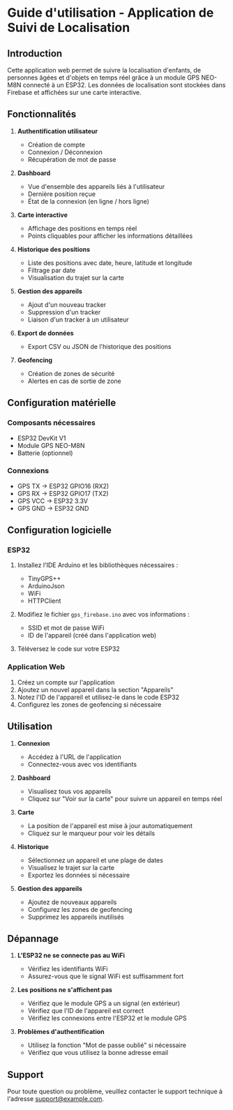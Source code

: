 # Guide d'utilisation - Application de Suivi de Localisation

## Introduction

Cette application web permet de suivre la localisation d'enfants, de personnes âgées et d'objets en temps réel grâce à un module GPS NEO-M8N connecté à un ESP32. Les données de localisation sont stockées dans Firebase et affichées sur une carte interactive.

## Fonctionnalités

1. **Authentification utilisateur**
   - Création de compte
   - Connexion / Déconnexion
   - Récupération de mot de passe

2. **Dashboard**
   - Vue d'ensemble des appareils liés à l'utilisateur
   - Dernière position reçue
   - État de la connexion (en ligne / hors ligne)

3. **Carte interactive**
   - Affichage des positions en temps réel
   - Points cliquables pour afficher les informations détaillées

4. **Historique des positions**
   - Liste des positions avec date, heure, latitude et longitude
   - Filtrage par date
   - Visualisation du trajet sur la carte

5. **Gestion des appareils**
   - Ajout d'un nouveau tracker
   - Suppression d'un tracker
   - Liaison d'un tracker à un utilisateur

6. **Export de données**
   - Export CSV ou JSON de l'historique des positions

7. **Geofencing**
   - Création de zones de sécurité
   - Alertes en cas de sortie de zone

## Configuration matérielle

### Composants nécessaires
- ESP32 DevKit V1
- Module GPS NEO-M8N
- Batterie (optionnel)

### Connexions
- GPS TX → ESP32 GPIO16 (RX2)
- GPS RX → ESP32 GPIO17 (TX2)
- GPS VCC → ESP32 3.3V
- GPS GND → ESP32 GND

## Configuration logicielle

### ESP32
1. Installez l'IDE Arduino et les bibliothèques nécessaires :
   - TinyGPS++
   - ArduinoJson
   - WiFi
   - HTTPClient

2. Modifiez le fichier `gps_firebase.ino` avec vos informations :
   - SSID et mot de passe WiFi
   - ID de l'appareil (créé dans l'application web)

3. Téléversez le code sur votre ESP32

### Application Web
1. Créez un compte sur l'application
2. Ajoutez un nouvel appareil dans la section "Appareils"
3. Notez l'ID de l'appareil et utilisez-le dans le code ESP32
4. Configurez les zones de geofencing si nécessaire

## Utilisation

1. **Connexion**
   - Accédez à l'URL de l'application
   - Connectez-vous avec vos identifiants

2. **Dashboard**
   - Visualisez tous vos appareils
   - Cliquez sur "Voir sur la carte" pour suivre un appareil en temps réel

3. **Carte**
   - La position de l'appareil est mise à jour automatiquement
   - Cliquez sur le marqueur pour voir les détails

4. **Historique**
   - Sélectionnez un appareil et une plage de dates
   - Visualisez le trajet sur la carte
   - Exportez les données si nécessaire

5. **Gestion des appareils**
   - Ajoutez de nouveaux appareils
   - Configurez les zones de geofencing
   - Supprimez les appareils inutilisés

## Dépannage

1. **L'ESP32 ne se connecte pas au WiFi**
   - Vérifiez les identifiants WiFi
   - Assurez-vous que le signal WiFi est suffisamment fort

2. **Les positions ne s'affichent pas**
   - Vérifiez que le module GPS a un signal (en extérieur)
   - Vérifiez que l'ID de l'appareil est correct
   - Vérifiez les connexions entre l'ESP32 et le module GPS

3. **Problèmes d'authentification**
   - Utilisez la fonction "Mot de passe oublié" si nécessaire
   - Vérifiez que vous utilisez la bonne adresse email

## Support

Pour toute question ou problème, veuillez contacter le support technique à l'adresse support@example.com.
